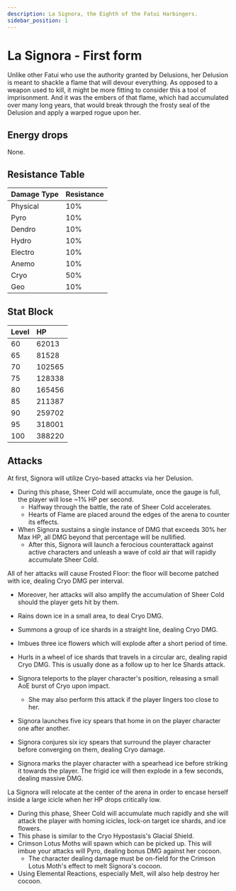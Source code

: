 ```yaml
---
description: La Signora, the Eighth of the Fatui Harbingers.
sidebar_position: 1
---
```


# La Signora - First form

Unlike other Fatui who use the authority granted by Delusions, her Delusion is meant to shackle a flame that will devour everything. As opposed to a weapon used to kill, it might be more fitting to consider this a tool of imprisonment.
And it was the embers of that flame, which had accumulated over many long years, that would break through the frosty seal of the Delusion and apply a warped rogue upon her.

## Energy drops

None.

## Resistance Table

| Damage Type | Resistance |
| :--- | :--- |
| Physical | 10% |
| Pyro | 10% |
| Dendro | 10% |
| Hydro | 10% |
| Electro | 10% |
| Anemo | 10% |
| Cryo | 50% |
| Geo | 10% |

## Stat Block

| Level | HP |
| :--- | :--- |
| 60 | 62013 |
| 65 | 81528 |
| 70 | 102565 |
| 75 | 128338 |
| 80 | 165456 |
| 85 | 211387 |
| 90 | 259702 |
| 95 | 318001 |
| 100 | 388220 |

## Attacks

At first, Signora will utilize Cryo-based attacks via her Delusion. 
  * During this phase, Sheer Cold will accumulate, once the gauge is full, the player will lose ~1% HP per second. 
    * Halfway through the battle, the rate of Sheer Cold accelerates. 
    * Hearts of Flame are placed around the edges of the arena to counter its effects.
  * When Signora sustains a single instance of DMG that exceeds 30% her Max HP, all DMG beyond that percentage will be nullified.
    * After this, Signora will launch a ferocious counterattack against active characters and unleash a wave of cold air that will rapidly accumulate Sheer Cold.

All of her attacks will cause Frosted Floor: the floor will become patched with ice, dealing Cryo DMG per interval. 
  * Moreover, her attacks will also amplify the accumulation of Sheer Cold should the player gets hit by them.

* Rains down ice in a small area, to deal Cryo DMG.
* Summons a group of ice shards in a straight line, dealing Cryo DMG.
* Imbues three ice flowers which will explode after a short period of time.
* Hurls in a wheel of ice shards that travels in a circular arc, dealing rapid Cryo DMG. This is usually done as a follow up to her Ice Shards attack.
* Signora teleports to the player character's position, releasing a small AoE burst of Cryo upon impact. 
  * She may also perform this attack if the player lingers too close to her.
* Signora launches five icy spears that home in on the player character one after another.
* Signora conjures six icy spears that surround the player character before converging on them, dealing Cryo damage.
* Signora marks the player character with a spearhead ice before striking it towards the player. The frigid ice will then explode in a few seconds, dealing massive DMG.  

La Signora will relocate at the center of the arena in order to encase herself inside a large icicle when her HP drops critically low. 
  * During this phase, Sheer Cold will accumulate much rapidly and she will attack the player with homing icicles, lock-on target ice shards, and ice flowers. 
  * This phase is similar to the Cryo Hypostasis's Glacial Shield.
  * Crimson Lotus Moths will spawn which can be picked up. This will imbue your attacks will Pyro, dealing bonus DMG against her cocoon.
    * The character dealing damage must be on-field for the Crimson Lotus Moth's effect to melt Signora's cocoon.
  * Using Elemental Reactions, especially Melt, will also help destroy her cocoon.
